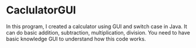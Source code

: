 # CaclulatorGUI
In this program, I created a calculator using GUI and switch case in Java. 
It can do basic addition, subtraction, multiplication, division. 
You need to have basic knowledge GUI to understand how this code works. 
